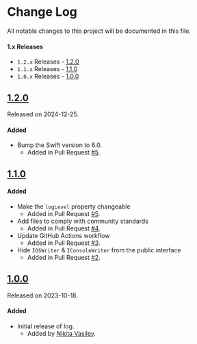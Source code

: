 # Change Log
All notable changes to this project will be documented in this file.

#### 1.x Releases
- `1.2.x` Releases - [1.2.0](#120)
- `1.1.x` Releases - [1.1.0](#110)
- `1.0.x` Releases - [1.0.0](#100)

## [1.2.0](https://github.com/space-code/log/releases/tag/1.2.0)
Released on 2024-12-25.

#### Added
- Bump the Swift version to 6.0.
  - Added in Pull Request [#5](https://github.com/space-code/log/pull/6).

## [1.1.0](https://github.com/space-code/log/releases/tag/1.1.0)

#### Added
- Make the `logLevel` property changeable
   - Added in Pull Request [#5](https://github.com/space-code/log/pull/5).
- Add files to comply with community standards
   - Added in Pull Request [#4](https://github.com/space-code/log/pull/4).
- Update GitHub Actions workflow
  - Added in Pull Request [#3](https://github.com/space-code/log/pull/3).
- Hide `IOSWriter` & `IConsoleWriter` from the public interface
  - Added in Pull Request [#2](https://github.com/space-code/log/pull/2).

## [1.0.0](https://github.com/space-code/log/releases/tag/1.0.0)
Released on 2023-10-18.

#### Added
- Initial release of log.
  - Added by [Nikita Vasilev](https://github.com/nik3212).
